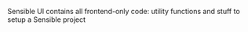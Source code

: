Sensible UI contains all frontend-only code: utility functions and stuff to setup a Sensible project
